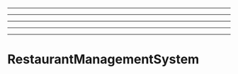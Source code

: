 ------
----------------------------------------------------------------------------------------------------
----------------------------------------------------------------------------------------------------
----------------------------------------------------------------------------------------------------
----------------------------------------------------------------------------------------------------
# RestaurantManagementSystem
